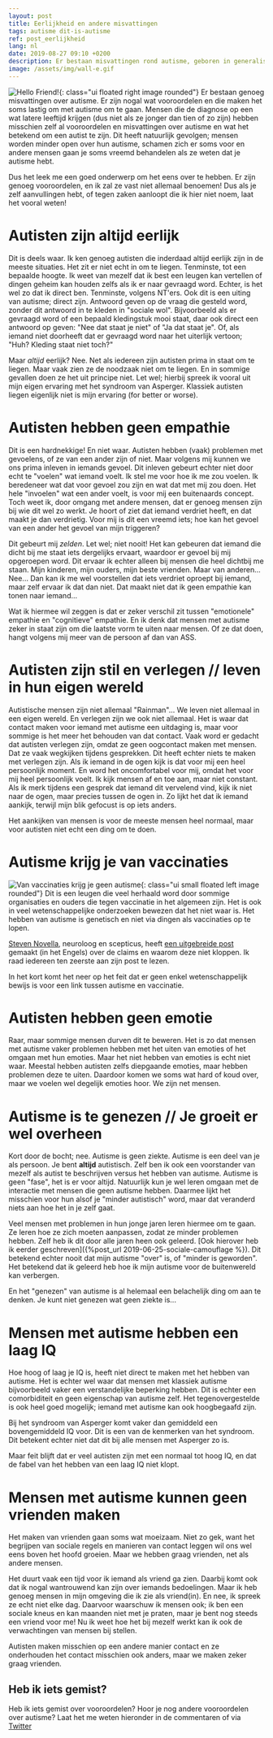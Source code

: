 ```yaml
---
layout: post
title: Eerlijkheid en andere misvattingen
tags: autisme dit-is-autisme
ref: post_eerlijkheid
lang: nl
date: 2019-08-27 09:10 +0200
description: Er bestaan misvattingen rond autisme, geboren in generalisaties. Hier ga ik op een aantal daarvan in
image: /assets/img/wall-e.gif
---
```

![Hello Friend!]({{site.baseurl}}/assets/img/wall-e.gif){: class="ui floated right image rounded"}
Er bestaan genoeg misvattingen over autisme. Er zijn nogal wat vooroordelen en die maken het soms lastig om met autisme om te gaan. Mensen die de diagnose op een wat latere leeftijd krijgen (dus niet als ze jonger dan tien of zo zijn) hebben misschien zelf al vooroordelen en misvattingen over autisme en wat het betekend om een autist te zijn. Dit heeft natuurlijk gevolgen; mensen worden minder open over hun autisme, schamen zich er soms voor en andere mensen gaan je soms vreemd behandelen als ze weten dat je autisme hebt.

Dus het leek me een goed onderwerp om het eens over te hebben. Er zijn genoeg vooroordelen, en ik zal ze vast niet allemaal benoemen! Dus als je zelf aanvullingen hebt, of tegen zaken aanloopt die ik hier niet noem, laat het vooral weten!

# Autisten zijn altijd eerlijk
Dit is deels waar. Ik ken genoeg autisten die inderdaad altijd eerlijk zijn in de meeste situaties. Het zit er niet echt in om te liegen. Tenminste, tot een bepaalde hoogte. Ik weet van mezelf dat ik best een leugen kan vertellen of dingen geheim kan houden zelfs als ik er naar gevraagd word. Echter, is het wel zo dat ik direct ben. Tenminste, volgens NT'ers. Ook dit is een uiting van autisme; direct zijn. Antwoord geven op de vraag die gesteld word, zonder dit antwoord in te kleden in "sociale wol".
Bijvoorbeeld als er gevraagd word of een bepaald kledingstuk mooi staat, daar ook direct een antwoord op geven: "Nee dat staat je niet" of "Ja dat staat je". Of, als iemand niet doorheeft dat er gevraagd word naar het uiterlijk vertoon; "Huh? Kleding staat niet toch?"

Maar *altijd* eerlijk? Nee. Net als iedereen zijn autisten prima in staat om te liegen. Maar vaak zien ze de noodzaak niet om te liegen. En in sommige gevallen doen ze het uit principe niet. Let wel; hierbij spreek ik vooral uit mijn eigen ervaring met het syndroom van Asperger. Klassiek autisten liegen eigenlijk niet is mijn ervaring (for better or worse).

# Autisten hebben geen empathie
Dit is een hardnekkige! En niet waar. Autisten hebben (vaak) problemen met gevoelens, of ze van een ander zijn of niet. Maar volgens mij kunnen we ons prima inleven in iemands gevoel. Dit inleven gebeurt echter niet door echt te "voelen" wat iemand voelt. Ik stel me voor hoe ik me zou voelen. Ik beredeneer wat dat voor gevoel zou zijn en wat dat met mij zou doen. Het hele "invoelen" wat een ander voelt, is voor mij een buitenaards concept. Toch weet ik, door omgang met andere mensen, dat er genoeg mensen zijn bij wie dit wel zo werkt. Je hoort of ziet dat iemand verdriet heeft, en dat maakt je dan verdrietig. Voor mij is dit een vreemd iets; hoe kan het gevoel van een ander het gevoel van mijn triggeren?

Dit gebeurt mij _zelden_. Let wel; niet nooit! Het kan gebeuren dat iemand die dicht bij me staat iets dergelijks ervaart, waardoor er gevoel bij mij opgeroepen word. Dit ervaar ik echter alleen bij mensen die heel dichtbij me staan. Mijn kinderen, mijn ouders, mijn beste vrienden. Maar van anderen... Nee... Dan kan ik me wel voorstellen dat iets verdriet oproept bij iemand, maar zelf ervaar ik dat dan niet. Dat maakt niet dat ik geen empathie kan tonen naar iemand...

Wat ik hiermee wil zeggen is dat er zeker verschil zit tussen "emotionele" empathie en "cognitieve" empathie. En ik denk dat mensen met autisme zeker in staat zijn om die laatste vorm te uiten naar mensen. Of ze dat doen, hangt volgens mij meer van de persoon af dan van ASS.

# Autisten zijn stil en verlegen // leven in hun eigen wereld
Autistische mensen zijn niet allemaal "Rainman"... We leven niet allemaal in een eigen wereld. En verlegen zijn we ook niet allemaal. Het is waar dat contact maken voor iemand met autisme een uitdaging is, maar voor sommige is het meer het behouden van dat contact. Vaak word er gedacht dat autisten verlegen zijn, omdat ze geen oogcontact maken met mensen. Dat ze vaak wegkijken tijdens gesprekken. Dit heeft echter niets te maken met verlegen zijn.
Als ik iemand in de ogen kijk is dat voor mij een heel persoonlijk moment. En word het oncomfortabel voor mij, omdat het voor mij heel persoonlijk voelt. Ik kijk mensen af en toe aan, maar niet constant. Als ik merk tijdens een gesprek dat iemand dit vervelend vind, kijk ik niet naar de ogen, maar precies tussen de ogen in. Zo lijkt het dat ik iemand aankijk, terwijl mijn blik gefocust is op iets anders.

Het aankijken van mensen is voor de meeste mensen heel normaal, maar voor autisten niet echt een ding om te doen.

# Autisme krijg je van vaccinaties
![Van vaccinaties krijg je geen autisme]({{site.baseurl}}/assets/img/provax.jpg){: class="ui small floated left image rounded"} Dit is een leugen die veel herhaald word door sommige organisaties en ouders die tegen vaccinatie in het algemeen zijn. Het is ook in veel wetenschappelijke onderzoeken bewezen dat het niet waar is. Het hebben van autisme is genetisch en niet via dingen als vaccinaties op te lopen.

[Steven Novella](https://theness.com/neurologicablog/index.php/about/), neuroloog en scepticus, heeft [een uitgebreide post](https://sciencebasedmedicine.org/vaccines-still-dont-cause-autism/) gemaakt (in het Engels) over de claims en waarom deze niet kloppen. Ik raad iedereen ten zeerste aan zijn post te lezen.

In het kort komt het neer op het feit dat er geen enkel wetenschappelijk bewijs is voor een link tussen autisme en vaccinatie.

# Autisten hebben geen emotie
Raar, maar sommige mensen durven dit te beweren. Het is zo dat mensen met autisme vaker problemen hebben met het uiten van emoties of het omgaan met hun emoties. Maar het niet hebben van emoties is echt niet waar. Meestal hebben autisten zelfs diepgaande emoties, maar hebben problemen deze te uiten. Daardoor komen we soms wat hard of koud over, maar we voelen wel degelijk emoties hoor. We zijn net mensen.

# Autisme is te genezen // Je groeit er wel overheen
Kort door de bocht; nee. Autisme is geen ziekte. Autisme is een deel van je als persoon. Je bent **altijd** autistisch. Zelf ben ik ook een voorstander van mezelf als autist te beschrijven versus het hebben van autisme. Autisme is geen "fase", het is er voor altijd. Natuurlijk kun je wel leren omgaan met de interactie met mensen die geen autisme hebben. Daarmee lijkt het misschien voor hun alsof je "minder autistisch" word, maar dat veranderd niets aan hoe het in je zelf gaat.

Veel mensen met problemen in hun jonge jaren leren hiermee om te gaan. Ze leren hoe ze zich moeten aanpassen, zodat ze minder problemen hebben. Zelf heb ik dit door alle jaren heen ook geleerd. [Ook hierover heb ik eerder geschreven]({%post_url 2019-06-25-sociale-camouflage %}). Dit betekend echter nooit dat mijn autisme "over" is, of "minder is geworden". Het betekend dat ik geleerd heb hoe ik mijn autisme voor de buitenwereld kan verbergen.

En het "genezen" van autisme is al helemaal een belachelijk ding om aan te denken. Je kunt niet genezen wat geen ziekte is...

# Mensen met autisme hebben een laag IQ
Hoe hoog of laag je IQ is, heeft niet direct te maken met het hebben van autisme. Het is echter wel waar dat mensen met klassiek autisme bijvoorbeeld vaker een verstandelijke beperking hebben. Dit is echter een comorbiditeit en geen eigenschap van autisme zelf. Het tegenovergestelde is ook heel goed mogelijk; iemand met autisme kan ook hoogbegaafd zijn.

Bij het syndroom van Asperger komt vaker dan gemiddeld een bovengemiddeld IQ voor. Dit is een van de kenmerken van het syndroom. Dit betekent echter niet dat dit bij alle mensen met Asperger zo is.

Maar feit blijft dat er veel autisten zijn met een normaal tot hoog IQ, en dat de fabel van het hebben van een laag IQ niet klopt.

# Mensen met autisme kunnen geen vrienden maken
Het maken van vrienden gaan soms wat moeizaam. Niet zo gek, want het begrijpen van sociale regels en manieren van contact leggen wil ons wel eens boven het hoofd groeien. Maar we hebben graag vrienden, net als andere mensen.

Het duurt vaak een tijd voor ik iemand als vriend ga zien. Daarbij komt ook dat ik nogal wantrouwend kan zijn over iemands bedoelingen. Maar ik heb genoeg mensen in mijn omgeving die ik zie als vriend(in). En nee, ik spreek ze echt niet elke dag. Daarvoor waarschuw ik mensen ook; ik ben een sociale kneus en kan maanden niet met je praten, maar je bent nog steeds een vriend voor me! Nu ik weet hoe het bij mezelf werkt kan ik ook de verwachtingen van mensen bij stellen.

Autisten maken misschien op een andere manier contact en ze onderhouden het contact misschien ook anders, maar we maken zeker graag vrienden.

## Heb ik iets gemist?
Heb ik iets gemist over vooroordelen? Hoor je nog andere vooroordelen over autisme? Laat het me weten hieronder in de commentaren of via [Twitter](https://twitter.com/WesterinkDavid)